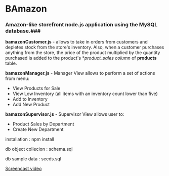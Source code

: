 # BAmazon

### Amazon-like storefront node.js application using the MySQL database.###

__bamazonCustomer.js__ - allows to take in orders from customers and depletes stock from the store's inventory.
			Also, when a customer purchases anything from the store, 
			the price of the product multiplied by the quantity purchased is added to the product's
			**product_sales column* of **products** table.

__bamazonManager.js__ - Manager View allows to perform a set of actions from menu:

* View Products for Sale
* View Low Inventory (all items with an inventory count lower than five)
* Add to Inventory
* Add New Product

__bamazonSupervisor.js__ - Supervisor View allows user to:

* Product Sales by Department
* Create New Department

installation		: npm install

db object collecion 	: schema.sql

db sample data 		: seeds.sql

[Screencast video](https://youtu.be/FVZrgncbpMo)
